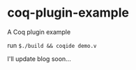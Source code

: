 # coq-plugin-example
A Coq plugin example

run `$./build && coqide demo.v`

I'll update blog soon...
